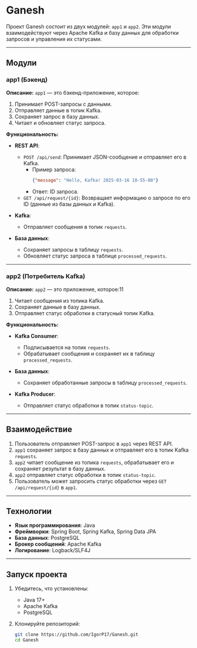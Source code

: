 # Ganesh

Проект Ganesh состоит из двух модулей: `app1` и `app2`. Эти модули взаимодействуют через Apache Kafka и базу данных для обработки запросов и управления их статусами.

---

## Модули

### app1 (Бэкенд)

**Описание:**
`app1` — это бэкенд-приложение, которое:
1. Принимает POST-запросы с данными.
2. Отправляет данные в топик Kafka.
3. Сохраняет запрос в базу данных.
4. Читает и обновляет статус запроса.

**Функциональность:**
- **REST API**:
    - `POST /api/send`: Принимает JSON-сообщение и отправляет его в Kafka.
        - Пример запроса:
          ```json
          {"message": "Hello, Kafka! 2025-03-16 10-55-00"}
          ```
        - Ответ: ID запроса.
    - `GET /api/request/{id}`: Возвращает информацию о запросе по его ID (данные из базы данных и Kafka).

- **Kafka**:
    - Отправляет сообщения в топик `requests`.

- **База данных**:
    - Сохраняет запросы в таблицу `requests`.
    - Обновляет статус запроса в таблице `processed_requests`.

---

### app2 (Потребитель Kafka)

**Описание:**
`app2` — это приложение, которое:11
1. Читает сообщения из топика Kafka.
2. Сохраняет данные в базу данных.
3. Отправляет статус обработки в статусный топик Kafka.

**Функциональность:**
- **Kafka Consumer**:
    - Подписывается на топик `requests`.
    - Обрабатывает сообщения и сохраняет их в таблицу `processed_requests`.

- **База данных**:
    - Сохраняет обработанные запросы в таблицу `processed_requests`.

- **Kafka Producer**:
    - Отправляет статус обработки в топик `status-topic`.

---

## Взаимодействие

1. Пользователь отправляет POST-запрос в `app1` через REST API.
2. `app1` сохраняет запрос в базу данных и отправляет его в топик Kafka `requests`.
3. `app2` читает сообщение из топика `requests`, обрабатывает его и сохраняет результат в базу данных.
4. `app2` отправляет статус обработки в топик `status-topic`.
5. Пользователь может запросить статус обработки через `GET /api/request/{id}` в `app1`.

---

## Технологии

- **Язык программирования**: Java
- **Фреймворки**: Spring Boot, Spring Kafka, Spring Data JPA
- **База данных**: PostgreSQL
- **Брокер сообщений**: Apache Kafka
- **Логирование**: Logback/SLF4J

---

## Запуск проекта

1. Убедитесь, что установлены:
    - Java 17+
    - Apache Kafka
    - PostgreSQL

2. Клонируйте репозиторий:
   ```bash
   git clone https://github.com/IgorP17/Ganesh.git
   cd Ganesh